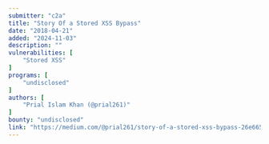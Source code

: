```yaml
---
submitter: "c2a"
title: "Story Of a Stored XSS Bypass"
date: "2018-04-21"
added: "2024-11-03"
description: ""
vulnerabilities: [
    "Stored XSS"
]
programs: [
    "undisclosed"
]
authors: [
    "Prial Islam Khan (@prial261)"
]
bounty: "undisclosed"
link: "https://medium.com/@prial261/story-of-a-stored-xss-bypass-26e6659f807b"
---
```




